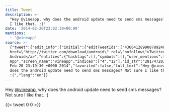 ```yaml
---
title: Tweet
description: >-
  "Hey @vineapp, why does the android update need to send sms messages? Not sure
  I like that. :("
date: '2014-02-20T23:02:30+00:00'
mentions:
  - '@vineapp'
source: >-
  {"tweet":{"edit_info":{"initial":{"editTweetIds":["436641289908789248"],"editableUntil":"2014-02-21T00:19:30.574Z","editsRemaining":"5","isEditEligible":true}},"retweeted":false,"source":"<a
  href=\"http://twitter.com/download/android\" rel=\"nofollow\">Twitter for
  Android</a>","entities":{"hashtags":[],"symbols":[],"user_mentions":[{"name":"Vine
  App","screen_name":"vineapp","indices":["4","12"],"id_str":"2817472030","id":"2817472030"}],"urls":[]},"display_text_range":["0","93"],"favorite_count":"0","id_str":"436641289908789248","truncated":false,"retweet_count":"0","id":"436641289908789248","created_at":"Thu
  Feb 20 23:19:30 +0000 2014","favorited":false,"full_text":"Hey @vineapp, why
  does the android update need to send sms messages? Not sure I like that.
  :(","lang":"en"}}
---
```

Hey [@vineapp](https://twitter.com/@vineapp), why does the android update need to send sms messages? Not sure I like that. :(
    
{{< tweet 0 0 >}}
    
